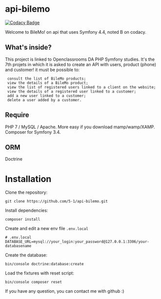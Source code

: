 # api-bilemo
[![Codacy Badge](https://app.codacy.com/project/badge/Grade/e93aa24a6896431cbcc49f34cf79cb18)](https://www.codacy.com/manual/5-1/api-bilemo?utm_source=github.com&amp;utm_medium=referral&amp;utm_content=5-1/api-bilemo&amp;utm_campaign=Badge_Grade)

Welcome to BileMo! on api that uses Symfony 4.4, noted B on codacy.

What's inside?
--------------

This project is linked to Openclassrooms DA PHP Symfony studies.
It's the 7th projets in which it is asked to create an API with users, product (phone) and customer!
it must be possible to:

     consult the list of BileMo products;
     view the details of a BileMo product;
     view the list of registered users linked to a client on the website;
     view the details of a registered user linked to a customer;
     add a new user linked to a customer;
     delete a user added by a customer.
Require
--------------

PHP 7 / MySQL / Apache.
More easy if you download mamp/wamp/XAMP.
Composer for Symfony 3.4.

ORM
--------------
Doctrine

# Installation

Clone the repository: 

```
git clone https://github.com/5-1/api-bilemo.git
```

Install dependencies:
```
composer install
```

Create and edit a new env file `.env.local`
```
# .env.local
DATABASE_URL=mysql://your_login:your_password@127.0.0.1:3306/your-databasename
```
Create the database:
```
bin/console doctrine:database:create
```

Load the fixtures with reset script:
```
bin/console composer reset
```



If you have any question, you can contact me with github :)
